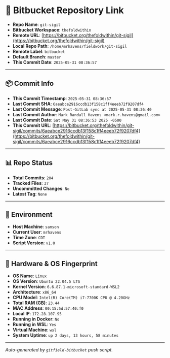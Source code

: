 # 🔗 Bitbucket Repository Link

- **Repo Name**: `git-sigil`
- **Bitbucket Workspace**: `thefoldwithin`
- **Remote URL**: [https://bitbucket.org/thefoldwithin/git-sigil](https://bitbucket.org/thefoldwithin/git-sigil)
- **Local Repo Path**: `/home/mrhavens/fieldwork/git-sigil`
- **Remote Label**: `bitbucket`
- **Default Branch**: `master`
- **This Commit Date**: `2025-05-31 08:36:57`

---

## 📦 Commit Info

- **This Commit Timestamp**: `2025-05-31 08:36:57`
- **Last Commit SHA**: `6aeabce2916ccdb13f158c1ff4eeeb72f9207df4`
- **Last Commit Message**: `Post-GitLab sync at 2025-05-31 08:36:40`
- **Last Commit Author**: `Mark Randall Havens <mark.r.havens@gmail.com>`
- **Last Commit Date**: `Sat May 31 08:36:53 2025 -0500`
- **This Commit URL**: [https://bitbucket.org/thefoldwithin/git-sigil/commits/6aeabce2916ccdb13f158c1ff4eeeb72f9207df4](https://bitbucket.org/thefoldwithin/git-sigil/commits/6aeabce2916ccdb13f158c1ff4eeeb72f9207df4)

---

## 📊 Repo Status

- **Total Commits**: `204`
- **Tracked Files**: `37`
- **Uncommitted Changes**: `No`
- **Latest Tag**: `None`

---

## 🧭 Environment

- **Host Machine**: `samson`
- **Current User**: `mrhavens`
- **Time Zone**: `CDT`
- **Script Version**: `v1.0`

---

## 🧬 Hardware & OS Fingerprint

- **OS Name**: `Linux`
- **OS Version**: `Ubuntu 22.04.5 LTS`
- **Kernel Version**: `6.6.87.1-microsoft-standard-WSL2`
- **Architecture**: `x86_64`
- **CPU Model**: `Intel(R) Core(TM) i7-7700K CPU @ 4.20GHz`
- **Total RAM (GB)**: `23.44`
- **MAC Address**: `00:15:5d:57:40:f0`
- **Local IP**: `172.28.107.95`
- **Running in Docker**: `No`
- **Running in WSL**: `Yes`
- **Virtual Machine**: `wsl`
- **System Uptime**: `up 2 days, 13 hours, 58 minutes`

---

_Auto-generated by `gitfield-bitbucket` push script._
